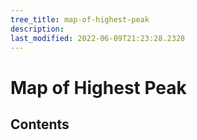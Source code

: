 ```yaml
---
tree_title: map-of-highest-peak
description: 
last_modified: 2022-06-09T21:23:28.2328
---
```


# Map of Highest Peak

## Contents
